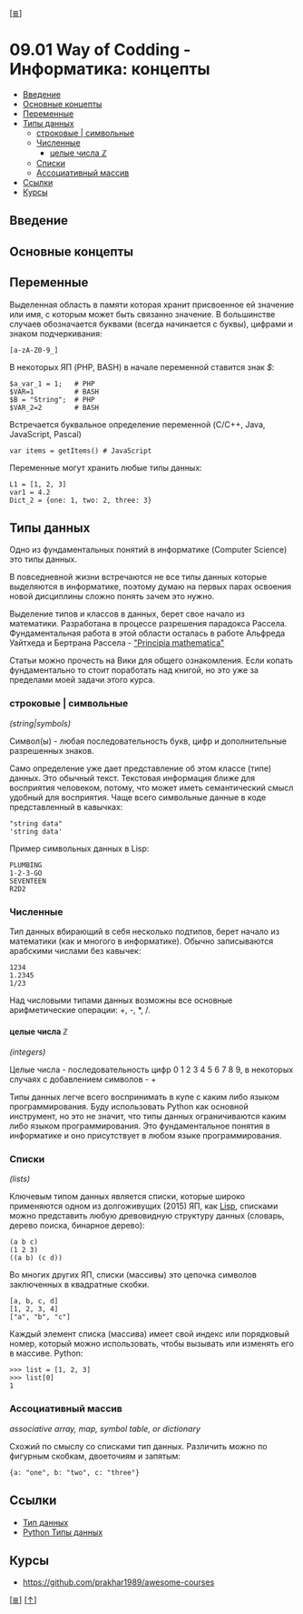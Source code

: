 <!--
File          : 09.01.md

Created       : Tue 14 Jul 2015 23:51:13 UTC+02
Last Modified : Mon 09 Nov 2015 21:53:27
-->

\[[≣](../../README_ru.md#Содержание "Содержание")\]
# 09.01 Way of Codding - Информатика: концепты #
* [Введение](#Введение)
* [Основные концепты](#Основные-концепты)
* [Переменные](#Переменные)
* [Типы данных](#Типы-данных)
  * [строковые | символьные](#строковые--символьные)
  * [Численные](#Численные)
    * [целые числа ℤ](#целые-числа-ℤ)
  * [Списки](#Списки)
  * [Ассоциативный массив](#Ассоциативный-массив)
* [Ссылки](#Ссылки)
* [Курсы](#Курсы)

## Введение ##

## Основные концепты ##

## Переменные ##
Выделенная область в памяти которая хранит присвоенное ей значение или имя, с
которым может быть связанно значение.
В большинстве случаев обозначается буквами (всегда начинается с буквы), цифрами
и знаком подчеркивания:

    [a-zA-Z0-9_]

В некоторых ЯП (PHP, BASH) в начале переменной ставится знак _$_:

    $a_var_1 = 1;   # PHP
    $VAR=1          # BASH
    $B = "String";  # PHP
    $VAR_2=2        # BASH

Встречается буквальное определение переменной (C/C++, Java, JavaScript, Pascal)

    var items = getItems() # JavaScript

Переменные могут хранить любые типы данных:

    L1 = [1, 2, 3]
    var1 = 4.2
    Dict_2 = {one: 1, two: 2, three: 3}

## Типы данных ##
Одно из фундаментальных понятий в информатике (Computer Science) это типы
данных.

В повседневной жизни встречаются не все типы данных которые выделяются в
информатике, поэтому думаю на первых парах освоения новой дисциплины сложно
понять зачем это нужно.


Выделение типов и классов в данных, берет свое начало из математики. Разработана
в процессе разрешения парадокса Рассела. Фундаментальная работа в этой области
осталась в работе Альфреда Уайтхеда и Бертрана Рассела -
["Principia mathematica"](https://ru.wikipedia.org/wiki/Principia_Mathematica
"Ссылка на Wiki")

Статьи можно прочесть на Вики для общего ознакомления. Если копать
фундаментально то стоит поработать над книгой, но это уже за пределами моей
задачи этого курса.

### строковые | символьные ###
_(string|symbols)_

Символ(ы) - любая последовательность букв, цифр и дополнительные разрешенных
знаков.

Само определение уже дает представление об этом классе (типе) данных. Это
обычный текст. Текстовая информация ближе для восприятия человеком, потому, что
может иметь семантический смысл удобный для восприятия. Чаще всего символьные
данные в коде представленный в кавычках:

    "string data"
    'string data'

Пример символьных данных в Lisp:

    PLUMBING
    1-2-3-GO
    SEVENTEEN
    R2D2

### Численные ###
Тип данных вбирающий в себя несколько подтипов, берет начало из математики (как
и многого в информатике). Обычно записываются арабскими числами без кавычек:

    1234
    1.2345
    1/23

Над числовыми типами данных возможны все основные арифметические операции: +, -,
*, /.

#### целые числа ℤ ####
_(integers)_

Целые числа - последовательность цифр 0 1 2 3 4 5 6 7 8 9, в некоторых случаях
с добавлением символов - +

Типы данных легче всего воспринимать в купе с каким либо языком
программирования. Буду использовать Python  как основной инструмент, но это не
значит, что типы данных ограничиваются каким либо языком программирования. Это
фундаментальное понятия в информатике и оно присутствует в любом языке
программирования. 

### Списки ###
_(lists)_

Ключевым типом данных является списки, которые широко применяются одном из
долгоживущих (2015) ЯП, как
[Lisp](https://ru.wikipedia.org/wiki/%D0%9B%D0%B8%D1%81%D0%BF), списками можно
представить любую древовидную структуру данных (словарь, дерево поиска,
бинарное дерево):

    (a b c)
    (1 2 3)
    ((a b) (c d))

Во многих других ЯП, списки (массивы) это цепочка символов заключенных в
квадратные скобки. 

    [a, b, c, d]
    [1, 2, 3, 4]
    ["a", "b", "c"]

Каждый элемент списка (массива) имеет свой индекс или порядковый номер, который
можно использовать, чтобы вызывать или изменять его в массиве. Python: 

    >>> list = [1, 2, 3]
    >>> list[0]
    1

### Ассоциативный массив  ###
_associative array, map, symbol table, or dictionary_

Схожий по смыслу со списками тип данных. Различить можно по фигурным скобкам,
двоеточиям и запятым:

    {a: "one", b: "two", c: "three"}

## Ссылки ##
*   [Тип данных](https://goo.gl/ccGIPn "Wiki")
*   [Python Типы данных](http://habrahabr.ru/post/49671/ "Habr")

## Курсы  ##
*   https://github.com/prakhar1989/awesome-courses

\[[≣](../../README_ru.md#Содержание "Содержание")\]
\[[↑](./09.01.md#0901-way-of-codding---Информатика-концепты "Вверх")\]
